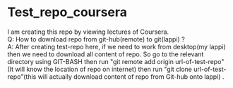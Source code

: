 # Test_repo_coursera
I am creating this repo by viewing lectures of Coursera. <br />
Q: How to download repo from git-hub(remote) to git(lappi) ? <br />
A: After creating test-repo here, if we need to work from desktop(my lappi) then we need to download all content of repo. So go to the relevant directory using GIT-BASH then run "git remote add origin url-of-test-repo" (It will know the location of repo on internet) then run "git clone url-of-test-repo"(this will actually download content of repo from Git-hub onto lappi) . 

